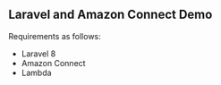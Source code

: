 ## Laravel and Amazon Connect Demo

Requirements as follows:

- Laravel 8
- Amazon Connect
- Lambda
